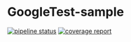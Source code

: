 # GoogleTest-sample

[![pipeline status](https://gitlab.com/ge-ren-ga-devops-ctt-demo/cpp-sample/badges/master/pipeline.svg)](https://gitlab.com/ge-ren-ga-devops-ctt-demo/cpp-sample/-/commits/master) [![coverage report](https://gitlab.com/ge-ren-ga-devops-ctt-demo/cpp-sample/badges/master/coverage.svg)](https://gitlab.com/ge-ren-ga-devops-ctt-demo/cpp-sample/-/commits/master)
